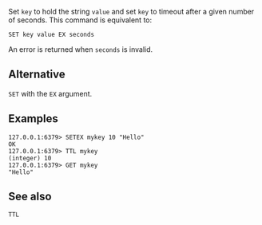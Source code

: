 Set `key` to hold the string `value` and set `key` to timeout after a given
number of seconds.
This command is equivalent to:

```
SET key value EX seconds
```

An error is returned when `seconds` is invalid.

## Alternative

`SET` with the `EX` argument.

## Examples

```
127.0.0.1:6379> SETEX mykey 10 "Hello"
OK
127.0.0.1:6379> TTL mykey
(integer) 10
127.0.0.1:6379> GET mykey
"Hello"
```
## See also

`TTL`